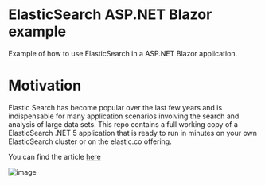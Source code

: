 # ElasticSearch ASP.NET Blazor example
Example of how to use ElasticSearch in a ASP.NET Blazor application. 

# Motivation

Elastic Search has become  popular over the last few years and is indispensable for many application scenarios involving the search and analysis of large data sets. This repo contains a full working copy of a ElasticSearch .NET 5 application that is ready to run in minutes on your own ElasticSearch cluster or on the elastic.co offering.

You can find the article [here](https://alexbierhaus.medium.com/elasticsearch-in-asp-net-blazor-e591f75d90cf)

![image](https://user-images.githubusercontent.com/18400458/110815197-872e7a80-828a-11eb-8b25-8a5bbb2a7f59.png)
